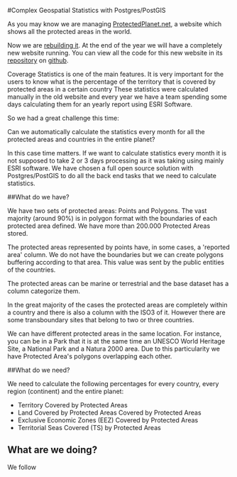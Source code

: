 #Complex Geospatial Statistics with Postgres/PostGIS

As you may know we are managing [ProtectedPlanet.net](http://www.protectedplanet.net), a website which shows all the protected areas in the world.

Now we are [rebuilding it](http://alpha.protectedplanet.net). At the end of the year we will have a completely new website running. You can view all the code for this new website in its [repository](https://github.com/unepwcmc/ProtectedPlanet) on [github](https://github.com).

Coverage Statistics is one of the main features. It is very important for the users to know what is the percentage of the territory that is covered by protected areas in a certain country These statistics were calculated manually in the old website and every year we have a team spending some days calculating them for an yearly report using ESRI Software.

So we had a great challenge this time:

Can we automatically calculate the statistics every month for all the protected areas and countries in the entire planet?

In this case time matters. If we want to calculate statistics every month it is not supposed to take 2 or 3 days processing as it was taking using mainly ESRI software. We have chosen a full open source solution with Postgres/PostGIS to do all the back end tasks that we need to calculate statistics.

##What do we have?

We have two sets of protected areas: Points and Polygons. The vast majority (around 90%) is in polygon format with the boundaries of each protected area defined. We have more than 200.000 Protected Areas stored.

The protected areas represented by points have, in some cases, a 'reported area' column. We do not have the boundaries but we can create polygons buffering according to that area. This value was sent by the public entities of the countries.

The protected areas can be marine or terrestrial and the base dataset has a column categorize them.

In the great majority of the cases the protected areas are completely within a country and there is also a column with the ISO3 of it. However there are some transboundary sites that belong to two or three countries.

We can have different protected areas in the same location. For instance, you can be in a Park that it is at the same time an UNESCO World Heritage Site, a National Park and a Natura 2000 area. Due to this particularity we have Protected Area's polygons overlapping each other.

##What do we need?

We need to calculate the following percentages for every country, every region (continent) and the entire planet:

+ Territory Covered by Protected Areas
+ Land Covered by Protected Areas Covered by Protected Areas
+ Exclusive Economic Zones (EEZ) Covered by Protected Areas
+ Territorial Seas Covered (TS) by Protected Areas

## What are we doing?

We follow 